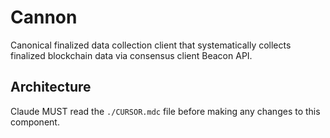 # Cannon

Canonical finalized data collection client that systematically collects finalized blockchain data via consensus client Beacon API.

## Architecture  
Claude MUST read the `./CURSOR.mdc` file before making any changes to this component.